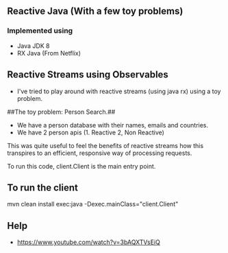 ## Reactive Java (With a few toy problems)


### Implemented using

* Java JDK 8 
* RX Java (From Netflix)


## Reactive Streams using Observables ##
 * I've tried to play around with reactive streams (using java rx) using a toy problem.
 
##The toy problem: Person Search.##
 *  We have a person database with their names, emails and countries.
 *  We have 2 person apis (1. Reactive 2, Non Reactive) 
 
This was quite useful to feel the benefits of reactive streams how this transpires to an efficient, responsive way of processing requests.

To run this code, client.Client is the main entry point.
 
## To run the client ##
 mvn clean install exec:java -Dexec.mainClass="client.Client"  
## Help
* https://www.youtube.com/watch?v=3bAQXTVsEiQ



